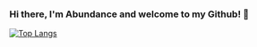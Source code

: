 ### Hi there, I'm Abundance and welcome to my Github! 👋
[![Top Langs](https://github-readme-stats.vercel.app/api/top-langs/?username=abundanceesim&layout=compact)](https://github.com/abundanceesim) 

<!--![Abundance's GitHub stats](https://github-readme-stats.vercel.app/api?username=abundanceesim&show_icons=true&theme=dark)-->

<!--
**abundanceesim/abundanceesim** is a ✨ _special_ ✨ repository because its `README.md` (this file) appears on your GitHub profile.

Here are some ideas to get you started:

- 🔭 I’m currently working on ...
- 🌱 I’m currently learning ...
- 👯 I’m looking to collaborate on ...
- 🤔 I’m looking for help with ...
- 💬 Ask me about ...
- 📫 How to reach me: ...
- 😄 Pronouns: ...
- ⚡ Fun fact: ...
-->
